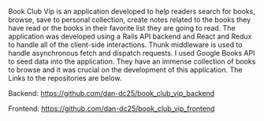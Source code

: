 Book Club Vip is an application developed to help readers search for books, browse, save to personal collection, create notes related to the books they have read or the books in their favorite list they are going to read. 
The application was developed using a Rails API backend and React and Redux to handle all of the client-side interactions. Thunk middleware is used to handle asynchronous fetch and dispatch requests. 
I used Google Books API to seed data into the application. They have an immense collection of books to browse and it was crucial on the development of this application. The
Links to the repositories are below.

Backend: https://github.com/dan-dc25/book_club_vip_backend

Frontend: https://github.com/dan-dc25/book_club_vip_frontend